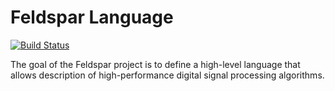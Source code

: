 Feldspar Language
=================

[![Build Status](https://travis-ci.org/Feldspar/feldspar-language.png)](https://travis-ci.org/Feldspar/feldspar-language)

The goal of the Feldspar project is to define a high-level language that
allows description of high-performance digital signal processing
algorithms.


